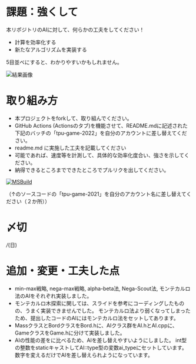 # 課題：強くして
本リポジトリのAIに対して、何らかの工夫をしてください！

* 計算を効率化する
* 新たなアルゴリズムを実装する

5目並べにすると、わかりやすいかもしれません。


![結果画像](image.png)

# 取り組み方
* 本プロジェクトをforkして、取り組んでください。
* GitHub Actions (Actionsのタブ)を機能させて、README.mdに記述された下記のバッチの「tpu-game-2022」を自分のアカウントに差し替えてください。
* readme.md に実施した工夫を記載してください
* 可能であれば、速度等を計測して、具体的な効率化度合い、強さを示してください。
* 納得できるところまでできたところでプルリクを出してください。

[![MSBuild](https://github.com/shuhei-M/tick-tack-toe/actions/workflows/msbuild.yml/badge.svg)](https://github.com/shuhei-M/tick-tack-toe/actions/workflows/msbuild.yml)

（↑のソースコードの「tpu-game-2021」を自分のアカウント名に差し替えてください（２か所））

# 〆切
*/*(日)

# 追加・変更・工夫した点
* min-max戦略, nega-max戦略, alpha-beta法, Nega-Scout法, モンテカルロ法のAIをそれぞれ実装しました。
* モンテカルロ木探索に関しては、スライドを参考にコーディングしたものの、うまく実装できませんでした。  モンテカルロ法より弱くなってしまったため、提出したコードのAIにはモンテカルロ法をセットしてあります。
* MassクラスとBordクラスをBord.hに、AIクラス群をAI.hとAI.cppに、GameクラスをGame.hに分けて実装しました。
* AIの性能の差をに比べるため、AIを差し替えやすいようにしました。  int型の整数をstaticキャストしてAI::type型の変数ai_typeにセットしています。数字を変えるだけでAIを差し替えられようになっています。
